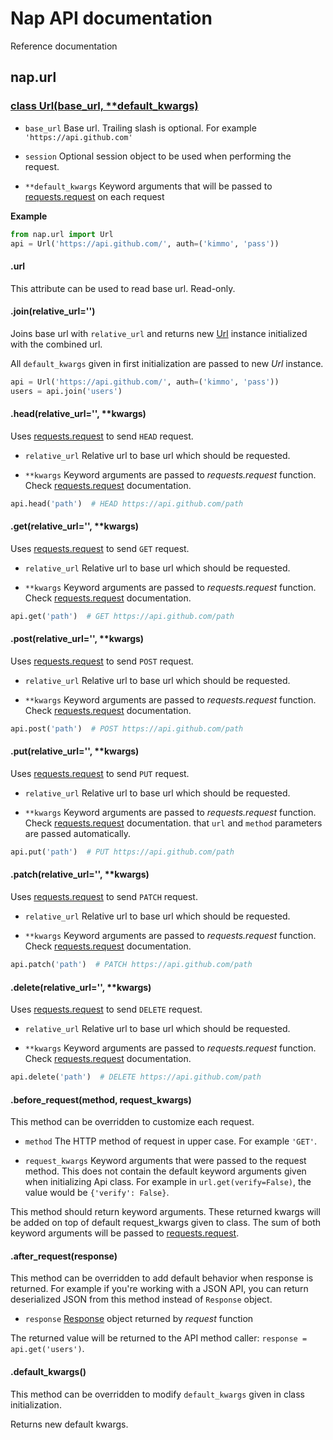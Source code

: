 # Nap API documentation

Reference documentation

## nap.url

### [class Url(base_url, \*\*default_kwargs)](/nap/url.py#L20)

* `base_url`
    Base url. Trailing slash is optional.
    For example `'https://api.github.com'`

* `session`
    Optional session object to be used when performing the request.

* `**default_kwargs`
    Keyword arguments that will be passed to
    [requests.request][] on each request

**Example**
```python
from nap.url import Url
api = Url('https://api.github.com/', auth=('kimmo', 'pass'))
```

#### .url

This attribute can be used to read base url. Read-only.

#### .join(relative_url='')

Joins base url with `relative_url` and returns new [Url](#class-urlurl-default_kwargs) instance
initialized with the combined url.

All `default_kwargs` given in first initialization are passed to new *Url* instance.

```python
api = Url('https://api.github.com/', auth=('kimmo', 'pass'))
users = api.join('users')
```

#### .head(relative_url='', **kwargs)

Uses [requests.request][] to send `HEAD` request.

* `relative_url`
    Relative url to base url which should be requested.

* `**kwargs`
    Keyword arguments are passed to *requests.request* function.
    Check [requests.request][] documentation.

```python
api.head('path')  # HEAD https://api.github.com/path
```

#### .get(relative_url='', **kwargs)

Uses [requests.request][] to send `GET` request.

* `relative_url`
    Relative url to base url which should be requested.

* `**kwargs`
    Keyword arguments are passed to *requests.request* function.
    Check [requests.request][] documentation.

```python
api.get('path')  # GET https://api.github.com/path
```

#### .post(relative_url='', **kwargs)

Uses [requests.request][] to send `POST` request.

* `relative_url`
    Relative url to base url which should be requested.

* `**kwargs`
    Keyword arguments are passed to *requests.request* function.
    Check [requests.request][] documentation.

```python
api.post('path')  # POST https://api.github.com/path
```

#### .put(relative_url='', **kwargs)

Uses [requests.request][] to send `PUT` request.

* `relative_url`
    Relative url to base url which should be requested.

* `**kwargs`
    Keyword arguments are passed to *requests.request* function.
    Check [requests.request][] documentation. that `url` and `method` parameters are passed automatically.

```python
api.put('path')  # PUT https://api.github.com/path
```

#### .patch(relative_url='', **kwargs)

Uses [requests.request][] to send `PATCH` request.

* `relative_url`
    Relative url to base url which should be requested.

* `**kwargs`
    Keyword arguments are passed to *requests.request* function.
    Check [requests.request][] documentation.

```python
api.patch('path')  # PATCH https://api.github.com/path
```

#### .delete(relative_url='', **kwargs)

Uses [requests.request][] to send `DELETE` request.

* `relative_url`
    Relative url to base url which should be requested.

* `**kwargs`
    Keyword arguments are passed to *requests.request* function.
    Check [requests.request][] documentation.

```python
api.delete('path')  # DELETE https://api.github.com/path
```

#### .before_request(method, request_kwargs)

This method can be overridden to customize each request.

* `method`
    The HTTP method of request in upper case. For example `'GET'`.

* `request_kwargs`
    Keyword arguments that were passed to the request method.
    This does not contain the default keyword arguments given when
    initializing Api class. For example in `url.get(verify=False)`,
    the value would be `{'verify': False}`.

This method should return keyword arguments. These returned kwargs will be
added on top of default request_kwargs given to class. The sum of both keyword
arguments will be passed to [requests.request][].

#### .after_request(response)

This method can be overridden to add default behavior when response
is returned. For example if you're working with a JSON API, you can
return deserialized JSON from this method instead of `Response` object.

* `response`
    [Response](http://docs.python-requests.org/en/latest/api/#requests.Response)
    object returned by *request* function

The returned value will be returned to the API method caller:
`response = api.get('users')`.

#### .default_kwargs()

This method can be overridden to modify `default_kwargs` given in class initialization.

Returns new default kwargs.


[requests.request]: http://docs.python-requests.org/en/latest/api/#requests.request     "requests.request"
